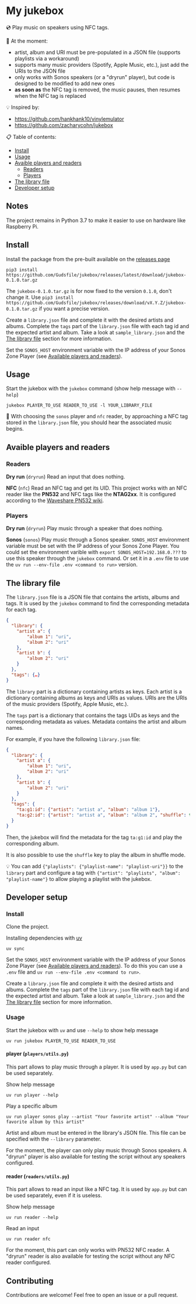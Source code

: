 # My jukebox

💿 Play music on speakers using NFC tags.

🚧 At the moment:
- artist, album and URI must be pre-populated in a JSON file (supports playlists via a workaround)
- supports many music providers (Spotify, Apple Music, etc.), just add the URIs to the JSON file
- only works with Sonos speakers (or a "dryrun" player), but code is designed to be modified to add new ones
- **as soon as** the NFC tag is removed, the music pauses, then resumes when the NFC tag is replaced

💡 Inspired by:
- https://github.com/hankhank10/vinylemulator
- https://github.com/zacharycohn/jukebox

📋 Table of contents:
- [Install](#install)
- [Usage](#usage)
- [Avaible players and readers](#avaible-players-and-readers)
  - [Readers](#readers)
  - [Players](#players)
- [The library file](#the-library-file)
- [Developer setup](#developer-setup)

## Notes

The project remains in Python 3.7 to make it easier to use on hardware like Raspberry Pi.

## Install

Install the package from the pre-built available on the [releases page](https://github.com/Gudsfile/jukebox/releases)
```shell
pip3 install https://github.com/Gudsfile/jukebox/releases/latest/download/jukebox-0.1.0.tar.gz
```
The `jukebox-0.1.0.tar.gz` is for now fixed to the version `0.1.0`, don't change it. Use `pip3 install https://github.com/Gudsfile/jukebox/releases/download/vX.Y.Z/jukebox-0.1.0.tar.gz` if you want a precise version.

Create a `library.json` file and complete it with the desired artists and albums.
Complete the `tags` part of the `library.json` file with each tag id and the expected artist and album.
Take a look at `sample_library.json` and the [The library file](#the-library-file) section for more information.

Set the `SONOS_HOST` environment variable with the IP address of your Sonos Zone Player (see [Available players and readers](#available-players-and-readers)).

## Usage

Start the jukebox with the `jukebox` command (show help message with `--help`)
```shell
jukebox PLAYER_TO_USE READER_TO_USE -l YOUR_LIBRARY_FILE
```

🎉 With choosing the `sonos` player and `nfc` reader, by approaching a NFC tag stored in the `library.json` file, you should hear the associated music begins.

## Avaible players and readers

### Readers

**Dry run** (`dryrun`)
Read an input that does nothing.

**NFC** (`nfc`)
Read an NFC tag and get its UID.
This project works with an NFC reader like the **PN532** and NFC tags like the **NTAG2xx**.
It is configured according to the [Waveshare PN532 wiki](https://www.waveshare.com/wiki/PN532_NFC_HAT).

### Players

**Dry run** (`dryrun`)
Play music through a speaker that does nothing.

**Sonos** (`sonos`)
Play music through a Sonos speaker.
`SONOS_HOST` environment variable must be set with the IP address of your Sonos Zone Player.
You could set the environment varible with `export SONOS_HOST=192.168.0.???` to use this speaker through the `jukebox` command.
Or set it in a `.env` file to use the `uv run --env-file .env <command to run>` version.

## The library file

The `library.json` file is a JSON file that contains the artists, albums and tags.
It is used by the `jukebox` command to find the corresponding metadata for each tag.

```json
{
  "library": {
    "artist a": {
        "album 1": "uri",
        "album 2": "uri"
    },
    "artist b": {
        "album 2": "uri"
    }
  },
  "tags": {…}
}
```

The `library` part is a dictionary containing artists as keys.
Each artist is a dictionary containing albums as keys and URIs as values.
URIs are the URIs of the music providers (Spotify, Apple Music, etc.).

The `tags` part is a dictionary that contains the tags UIDs as keys and the corresponding metadata as values.
Metadata contains the artist and album names.

For example, if you have the following `library.json` file:

```json
{
  "library": {
    "artist a": {
        "album 1": "uri",
        "album 2": "uri"
    },
    "artist b": {
        "album 2": "uri"
    }
  },
  "tags": {
    "ta:g1:id": {"artist": "artist a", "album": "album 1"},
    "ta:g2:id": {"artist": "artist a", "album": "album 2", "shuffle": true},
  }
}
```

Then, the jukebox will find the metadata for the tag `ta:g1:id` and play the corresponding album.

It is also possible to use the `shuffle` key to play the album in shuffle mode.

💡 You can add `{"playlists": {"playlist-name": "playlist-uri"}}` to the `library` part and configure a tag with `{"artist": "playlists", "album": "playlist-name"}` to allow playing a playlist with the jukebox.

## Developer setup

### Install

Clone the project.

Installing dependencies with [uv](https://github.com/astral-sh/uv)
```shell
uv sync
```

Set the `SONOS_HOST` environment variable with the IP address of your Sonos Zone Player (see [Available players and readers](#available-players-and-readers)).
To do this you can use a `.env` file and `uv run --env-file .env <command to run>`.

Create a `library.json` file and complete it with the desired artists and albums.
Complete the `tags` part of the `library.json` file with each tag id and the expected artist and album.
Take a look at `sample_library.json` and the [The library file](#the-library-file) section for more information.

### Usage

Start the jukebox with `uv` and use `--help` to show help message
```shell
uv run jukebox PLAYER_TO_USE READER_TO_USE
```

#### player (`players/utils.py`)

This part allows to play music through a player.
It is used by `app.py` but can be used separately.

Show help message
```shell
uv run player --help
```

Play a specific album
```shell
uv run player sonos play --artist "Your favorite artist" --album "Your favorite album by this artist"
```
Artist and album must be entered in the library's JSON file. This file can be specified with the `--library` parameter.

For the moment, the player can only play music through Sonos speakers.
A "dryrun" player is also available for testing the script without any speakers configured.

#### reader (`readers/utils.py`)

This part allows to read an input like a NFC tag.
It is used by `app.py` but can be used separately, even if it is useless.

Show help message
```shell
uv run reader --help
```

Read an input
```shell
uv run reader nfc
```

For the moment, this part can only works with PN532 NFC reader.
A "dryrun" reader is also available for testing the script without any NFC reader configured.

## Contributing

Contributions are welcome! Feel free to open an issue or a pull request.
